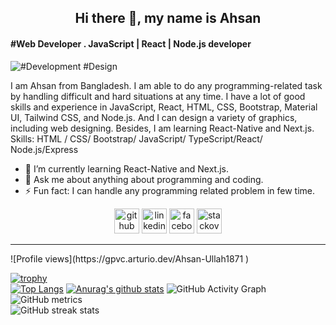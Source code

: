 
### <h2  align="center"> Hi there 👋, my name is Ahsan </h2>
#### #Web Developer . JavaScript | React | Node.js developer
![#Development #Design](https://www.journeyfortech.com/user_upload/2.jpg)

I am Ahsan from Bangladesh.   I am able to do any programming-related task by handling difficult and hard situations at any time. I have a lot of good skills and experience in JavaScript, React, HTML, CSS, Bootstrap, Material UI, Tailwind CSS, and Node.js.
And I can design a variety of graphics, including web designing.
Besides, I am learning React-Native and Next.js.
Skills: HTML / CSS/ Bootstrap/ JavaScript/ TypeScript/React/ Node.js/Express

 - 🌱 I’m currently learning React-Native and Next.js.
- 💬 Ask me about anything about programming and coding. 
- ⚡ Fun fact: I can handle  any  programming related problem in few time.  

<div align="center">
  
[<img src='https://cdn.jsdelivr.net/npm/simple-icons@3.0.1/icons/github.svg' alt='github' height='40'>](https://github.com/Ahsan-Ullah1871 )  [<img src='https://cdn.jsdelivr.net/npm/simple-icons@3.0.1/icons/linkedin.svg' alt='linkedin' height='40'>](https://www.linkedin.com/in/ahsan-ullah-126591203//)  [<img src='https://cdn.jsdelivr.net/npm/simple-icons@3.0.1/icons/facebook.svg' alt='facebook' height='40'>](https://www.facebook.com/Ahsan1871/)  [<img src='https://cdn.jsdelivr.net/npm/simple-icons@3.0.1/icons/stackoverflow.svg' alt='stackoverflow' height='40'>](https://stackoverflow.com/users/users/14908654/ahsan-ullah)  

  </div>
  
  <hr/>
  ![Profile views](https://gpvc.arturio.dev/Ahsan-Ullah1871 )  

 [![trophy](https://github-profile-trophy.vercel.app/?username=Ahsan-Ullah1871 )](https://github.com/ryo-ma/github-profile-trophy)
  <br/>
  [![Top Langs](https://github-readme-stats.vercel.app/api/top-langs/?username=Ahsan-Ullah1871 )](https://github.com/anuraghazra/github-readme-stats)
  [![Anurag's github stats](https://github-readme-stats.vercel.app/api?username=Ahsan-Ullah1871)](https://github.com/anuraghazra/github-readme-stats)
  ![GitHub Activity Graph](https://activity-graph.herokuapp.com/graph?username=Ahsan-Ullah1871 )  
  ![GitHub metrics](https://metrics.lecoq.io/Ahsan-Ullah1871 )  
  ![GitHub streak stats](https://github-readme-streak-stats.herokuapp.com/?user=Ahsan-Ullah1871 ) 
  






